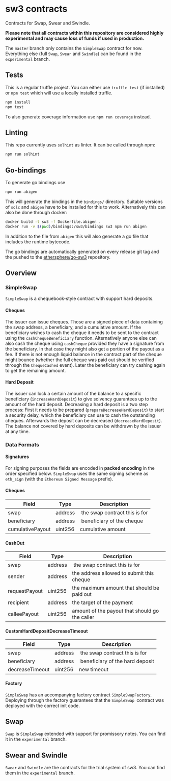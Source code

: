 # sw3 contracts

Contracts for Swap, Swear and Swindle.

**Please note that all contracts within this repository are considered highly experimental and may cause loss of funds if used in production.**

The `master` branch only contains the `SimpleSwap` contract for now. Everything else (full `Swap`, `Swear` and `Swindle`) can be found in the `experimental` branch.

## Tests

This is a regular truffle project. You can either use `truffle test` (if installed) or `npm test` which will use a locally installed truffle.

```sh
npm install
npm test
```

To also generate coverage information use `npm run coverage` instead.

## Linting

This repo currently uses `solhint` as linter. It can be called through npm:
```sh
npm run solhint
```

## Go-bindings

To generate go bindings use
```sh
npm run abigen
```

This will generate the bindings in the `bindings/` directory. Suitable versions of `solc` and `abigen` have to be installed for this to work.
Alternatively this can also be done through docker:

```sh
docker build -t sw3 -f Dockerfile.abigen .
docker run -v $(pwd)/bindings:/sw3/bindings sw3 npm run abigen
```

In addition to the file from `abigen` this will also generate a go file that includes the runtime bytecode.

The go bindings are automatically generated on every release git tag and the pushed to the [ethersphere/go-sw3](https://github.com/ethersphere/go-sw3) repository.

## Overview

### SimpleSwap

`SimpleSwap` is a chequebook-style contract with support hard deposits.

#### Cheques

The issuer can issue cheques. Those are a signed piece of data containing the swap address, a beneficiary, and a cumulative amount. If the beneficiary wishes to cash the cheque it needs to be sent to the contract using the `cashChequeBeneficiary` function. Alternatively anyone else can also cash the cheque using `cashCheque` provided they have a signature from the beneficiary. In that case they might also get a portion of the payout as a fee. If there is not enough liquid balance in the contract part of the cheque might bounce (whether the full cheque was paid out should be verified through the `ChequeCashed` event). Later the beneficiary can try cashing again to get the remaining amount.

#### Hard Deposit

The issuer can lock a certain amount of the balance to a specific beneficiary (`increaseHardDeposit`) to give solvency guarantees up to the amount of the hard deposit. Decreasing a hard deposit is a two step process: First it needs to be prepared (`prepareDecreaseHardDeposit`) to start a security delay, which the beneficiary can use to cash the outstanding cheques. Afterwards the deposit can be decreased (`decreaseHardDeposit`).
The balance not covered by hard deposits can be withdrawn by the issuer at any time.

### Data Formats

#### Signatures

For signing purposes the fields are encoded in **packed encoding** in the order specified below. `SimpleSwap` uses the same signing scheme as `eth_sign` (with the `Ethereum Signed Message` prefix).

#### Cheques

| Field            | Type         | Description   |
| ---------------- | ------------ | ------------- |
| swap             | address      | the swap contract this is for |
| beneficiary      | address      | beneficiary of the cheque |
| cumulativePayout | uint256      | cumulative amount |

#### CashOut

| Field            | Type         | Description   |
| ---------------- | ------------ | ------------- |
| swap             | address      | the swap contract this is for |
| sender           | address      | the address allowed to submit this cheque |
| requestPayout    | uint256      | the maximum amount that should be paid out |
| recipient        | address      | the target of the payment |
| calleePayout     | uint256      | amount of the payout that should go the caller |

#### CustomHardDepositDecreaseTimeout

| Field            | Type         | Description   |
| ---------------- | ------------ | ------------- |
| swap             | address      | the swap contract this is for |
| beneficiary      | address      | beneficiary of the hard deposit |
| decreaseTimeout  | uint256      | new timeout |

#### Factory

`SimpleSwap` has an accompanying factory contract `SimpleSwapFactory`. Deploying through the factory guarantees that the `SimpleSwap `contract was deployed with the correct init code.

## Swap

`Swap` is `SimpleSwap` extended with support for promissory notes. You can find it in the `experimental` branch.

## Swear and Swindle

`Swear` and `Swindle` are the contracts for the trial system of sw3. You can find them in the `experimental` branch.